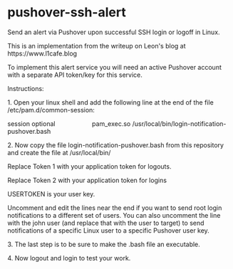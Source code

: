 # pushover-ssh-alert
Send an alert via Pushover upon successful SSH login or logoff in Linux.
<p>This is an implementation from the writeup on Leon's blog at https://www.l1cafe.blog</p>
<p>To implement this alert service you will need an active Pushover account with a separate API token/key for this service.</p>
<p>Instructions:</p>
<p>
 1. Open your linux shell and add the following line at the end of the file /etc/pam.d/common-session:
</p>
<p>
  session optional   &nbsp &nbsp &nbsp &nbsp &nbsp &nbsp &nbsp &nbsp &nbsp &nbsp  pam_exec.so /usr/local/bin/login-notification-pushover.bash
</p>
<p></p>
<p>
2. Now copy the file login-notification-pushover.bash from this repository and create the file at /usr/local/bin/
</p>
<p>Replace Token 1 with your application token for logouts.</p>
<p>Replace Token 2 with your application token for logins</p>
<p>USERTOKEN is your user key.</p>
<p>Uncomment and edit the lines near the end if you want to send root login notifications to a different set of users. You can also uncomment the line with the john user (and replace that with the user to target) to send notifications of a specific Linux user to a specific Pushover user key.</p>
<p>3. The last step is to be sure to make the .bash file an executable.</p>
<p>4. Now logout and login to test your work.</p>
